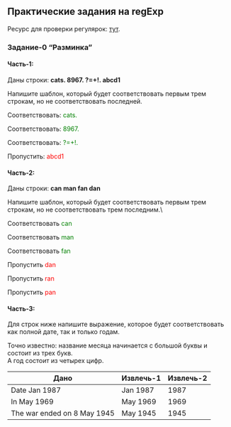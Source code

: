 ## Практические задания на regExp

Ресурс для проверки регулярок: [тут](https://regex101.com/).

### Задание-0 “Разминка”

#### Часть-1:

Даны строки: **cats. 8967. ?=+!. abcd1**

Напишите шаблон, который будет соответствовать первым трем строкам, но не соответствовать последней.

Соответствовать: <font color="green">cats. </font>

Соответствовать: <font color="green">8967. </font>

Соответствовать: <font color="green">?=+!. </font>

Пропустить:		<font color="red">abcd1</font>

#### Часть-2:
Даны строки: **can man fan dan**

Напишите шаблон, который будет соответствовать первым трем строкам, но не соответствовать трем последним.\

Соответствовать	<font color="green">can</font>

Соответствовать	<font color="green">man</font>

Соответствовать	<font color="green">fan</font>

Пропустить		<font color="red">dan</font>

Пропустить		<font color="red">ran</font>

Пропустить		<font color="red">pan</font>

#### Часть-3:

Для строк ниже напишите выражение, которое будет соответствовать как полной дате, так и только годам.

Точно известно: название месяца начинается с большой буквы и состоит из трех букв. \
А год состоит из четырех цифр.

| Дано                          | Извлечь-1         | Извлечь-2 |
| -----------------             | -----------       |----------- |
| Date Jan 1987                 | Jan 1987          |1987
| In May 1969                   | May 1969          |1969
| The war ended on 8 May 1945   | May 1945          |1945

